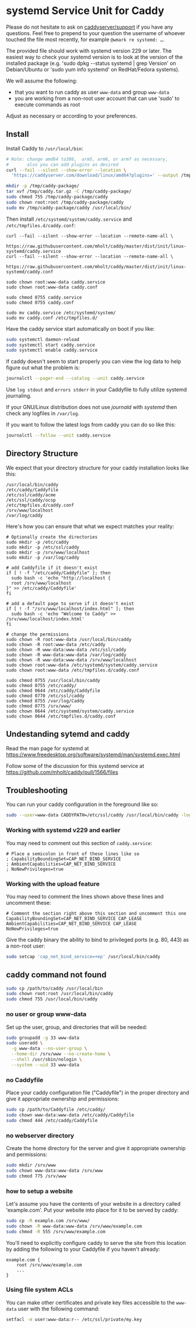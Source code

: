 # systemd Service Unit for Caddy

Please do not hesitate to ask on
[caddyserver/support](https://gitter.im/caddyserver/support)
if you have any questions. Feel free to prepend to your question
the username of whoever touched the file most recently, for example
`@wmark re systemd: …`.

The provided file should work with systemd version 229 or later.
The easiest way to check your systemd version is to look at the version of the installed package
(e.g. 'sudo dpkg --status systemd | grep Version' on Debian/Ubuntu or 'sudo yum info systemd' on RedHat/Fedora systems).

We will assume the following:

* that you want to run caddy as user `www-data` and group `www-data`
* you are working from a non-root user account that can use 'sudo' to execute commands as root

Adjust as necessary or according to your preferences.

## Install

Install Caddy to `/usr/local/bin`:

```bash
# Note: change amd64 to386,  arm5, arm6, or arm7 as necessary,
#       also you can add plugins as desired
curl --fail --silent --show-error --location \
  'https://caddyserver.com/download/linux/amd64?plugins=' --output /tmp/caddy.tar.gz

mkdir -p /tmp/caddy-package/
tar xvf /tmp/caddy.tar.gz -C /tmp/caddy-package/
sudo chmod 755 /tmp/caddy-package/caddy
sudo chown root:root /tmp/caddy-package/caddy
sudo mv /tmp/caddy-package/caddy /usr/local/bin/
```

Then install `/etc/systemd/system/caddy.service` and `/etc/tmpfiles.d/caddy.conf`:

```
curl --fail --silent --show-error --location --remote-name-all \
  https://raw.githubusercontent.com/mholt/caddy/master/dist/init/linux-systemd/caddy.service
curl --fail --silent --show-error --location --remote-name-all \
  https://raw.githubusercontent.com/mholt/caddy/master/dist/init/linux-systemd/caddy.conf

sudo chown root:www-data caddy.service
sudo chown root:www-data caddy.conf

sudo chmod 0755 caddy.service
sudo chmod 0755 caddy.conf

sudo mv caddy.service /etc/systemd/system/
sudo mv caddy.conf /etc/tmpfiles.d/
```

Have the caddy service start automatically on boot if you like:

```bash
sudo systemctl daemon-reload
sudo systemctl start caddy.service
sudo systemctl enable caddy.service
```

If caddy doesn't seem to start properly you can view the log data to help figure out what the problem is:

```bash
journalctl --pager-end --catalog --unit caddy.service
```

Use `log stdout` and `errors stderr` in your Caddyfile to fully utilize systemd journaling.

If your GNU/Linux distribution does not use *journald* with *systemd* then check any logfiles in `/var/log`.

If you want to follow the latest logs from caddy you can do so like this:

```bash
journalctl --follow --unit caddy.service
```

## Directory Structure

We expect that your directory structure for your caddy installation looks like this:

```
/usr/local/bin/caddy
/etc/caddy/Caddyfile
/etc/ssl/caddy/acme
/etc/ssl/caddy/ocsp
/etc/tmpfiles.d/caddy.conf
/srv/www/localhost
/var/log/caddy
```

Here's how you can ensure that what we expect matches your reality:

```
# Optionally create the directories
sudo mkdir -p /etc/caddy
sudo mkdir -p /etc/ssl/caddy
sudo mkdir -p /srv/www/localhost
sudo mkdir -p /var/log/caddy

# add Caddyfile if it doesn't exist
if [ ! -f "/etc/caddy/Caddyfile" ]; then
  sudo bash -c 'echo "http://localhost {
  root /srv/www/localhost
}" >> /etc/caddy/Caddyfile'
fi

# add a default page to serve if it doesn't exist
if [ ! -f "/srv/www/localhost/index.html" ]; then
  sudo bash -c 'echo "Welcome to Caddy" >> /srv/www/localhost/index.html'
fi

# change the permissions
sudo chown -R root:www-data /usr/local/bin/caddy
sudo chown -R root:www-data /etc/caddy
sudo chown -R www-data:www-data /etc/ssl/caddy
sudo chown -R www-data:www-data /var/log/caddy
sudo chown -R www-data:www-data /srv/www/localhost
sudo chown root:www-data /etc/systemd/system/caddy.service
sudo chown root:www-data /etc/tmpfiles.d/caddy.conf

sudo chmod 0755 /usr/local/bin/caddy
sudo chmod 0755 /etc/caddy/
sudo chmod 0644 /etc/caddy/Caddyfile
sudo chmod 0770 /etc/ssl/caddy
sudo chmod 0755 /var/log/Caddy
sudo chmod 0775 /srv/www/
sudo chown 0644 /etc/systemd/system/caddy.service
sudo chown 0644 /etc/tmpfiles.d/caddy.conf
```

## Undestanding sytemd and caddy

Read the man page for systemd at <https://www.freedesktop.org/software/systemd/man/systemd.exec.html>

Follow some of the discussion for this systemd service at <https://github.com/mholt/caddy/pull/1566/files>

## Troubleshooting

You can run your caddy configuration in the foreground like so:

```bash
sudo --user=www-data CADDYPATH=/etc/ssl/caddy /usr/local/bin/caddy -log stdout -agree=true -conf=/etc/caddy/Caddyfile -root=/var/tmp
```

### Working with systemd v229 and earlier

You may need to comment out this section of `caddy.service`:

```systemd
# Place a semicolon in front of these lines like so
; CapabilityBoundingSet=CAP_NET_BIND_SERVICE
; AmbientCapabilities=CAP_NET_BIND_SERVICE
; NoNewPrivileges=true
```

### Working with the upload feature

You may need to comment the lines shown above these lines and uncomment these:

```
# Comment the section right above this section and uncomment this one
CapabilityBoundingSet=CAP_NET_BIND_SERVICE CAP_LEASE
AmbientCapabilities=CAP_NET_BIND_SERVICE CAP_LEASE
NoNewPrivileges=true
```

Give the caddy binary the ability to bind to privileged ports (e.g. 80, 443) as a non-root user:

```bash
sudo setcap 'cap_net_bind_service=+ep' /usr/local/bin/caddy
```

## caddy command not found

```bash
sudo cp /path/to/caddy /usr/local/bin
sudo chown root:root /usr/local/bin/caddy
sudo chmod 755 /usr/local/bin/caddy
```

### no user or group www-data

Set up the user, group, and directories that will be needed:

```bash
sudo groupadd -g 33 www-data
sudo useradd \
  -g www-data --no-user-group \
  --home-dir /srv/www --no-create-home \
  --shell /usr/sbin/nologin \
  --system --uid 33 www-data
```

### no Caddyfile

Place your caddy configuration file ("Caddyfile") in the proper directory
and give it appropriate ownership and permissions:

```bash
sudo cp /path/to/Caddyfile /etc/caddy/
sudo chown www-data:www-data /etc/caddy/Caddyfile
sudo chmod 444 /etc/caddy/Caddyfile
```

### no webserver directory

Create the home directory for the server and give it appropriate ownership
and permissions:

```bash
sudo mkdir /srv/www
sudo chown www-data:www-data /srv/www
sudo chmod 775 /srv/www
```

### how to setup a website

Let's assume you have the contents of your website in a directory called 'example.com'.
Put your website into place for it to be served by caddy:

```bash
sudo cp -R example.com /srv/www/
sudo chown -R www-data:www-data /srv/www/example.com
sudo chmod -R 555 /srv/www/example.com
```

You'll need to explicitly configure caddy to serve the site from this location by adding
the following to your Caddyfile if you haven't already:

```
example.com {
    root /srv/www/example.com
    ...
}
```

### Using file system ACLs

You can make other certificates and private key files accessible to the `www-data` user with the following command:

```bash
setfacl -m user:www-data:r-- /etc/ssl/private/my.key
```
